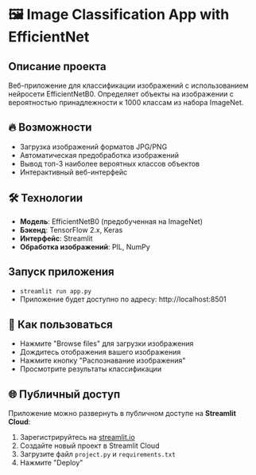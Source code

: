 # 🖼️ Image Classification App with EfficientNet

## Описание проекта
Веб-приложение для классификации изображений с использованием нейросети EfficientNetB0. Определяет объекты на изображении с вероятностью принадлежности к 1000 классам из набора ImageNet.

## 🔥 Возможности
- Загрузка изображений форматов JPG/PNG
- Автоматическая предобработка изображений
- Вывод топ-3 наиболее вероятных классов объектов
- Интерактивный веб-интерфейс

## 🛠 Технологии
- **Модель**: EfficientNetB0 (предобученная на ImageNet)
- **Бэкенд**: TensorFlow 2.x, Keras
- **Интерфейс**: Streamlit
- **Обработка изображений**: PIL, NumPy

## Запуск приложения

- `streamlit run app.py`
- Приложение будет доступно по адресу: http://localhost:8501

## 📌 Как пользоваться
- Нажмите "Browse files" для загрузки изображения
- Дождитесь отображения вашего изображения
- Нажмите кнопку "Распознавание изображения"
- Просмотрите результаты классификации

## 🌐 Публичный доступ
Приложение можно развернуть в публичном доступе на **Streamlit Cloud**:
1. Зарегистрируйтесь на [streamlit.io](https://streamlit.io)
2. Создайте новый проект в Streamlit Cloud
3. Загрузите файл `project.py` и `requirements.txt`
4. Нажмите "Deploy"

